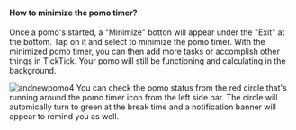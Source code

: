 #### How to minimize the pomo timer?

Once a pomo's started, a "Minimize" botton will appear under the "Exit" at the bottom. Tap on it and select to minimize the pomo timer. With the minimized pomo timer, you can then add more tasks or accomplish other things in TickTick. Your pomo will still be functioning and calculating in the background.

![andnewpomo4](../../../images/ticktick-android-app/pomo-timer/andnewpomo4.jpg) You can check the pomo status from the red circle that's running around the pomo timer icon from the left side bar. The circle will automically turn to green at the break time and a notification banner will appear to remind you as well.

